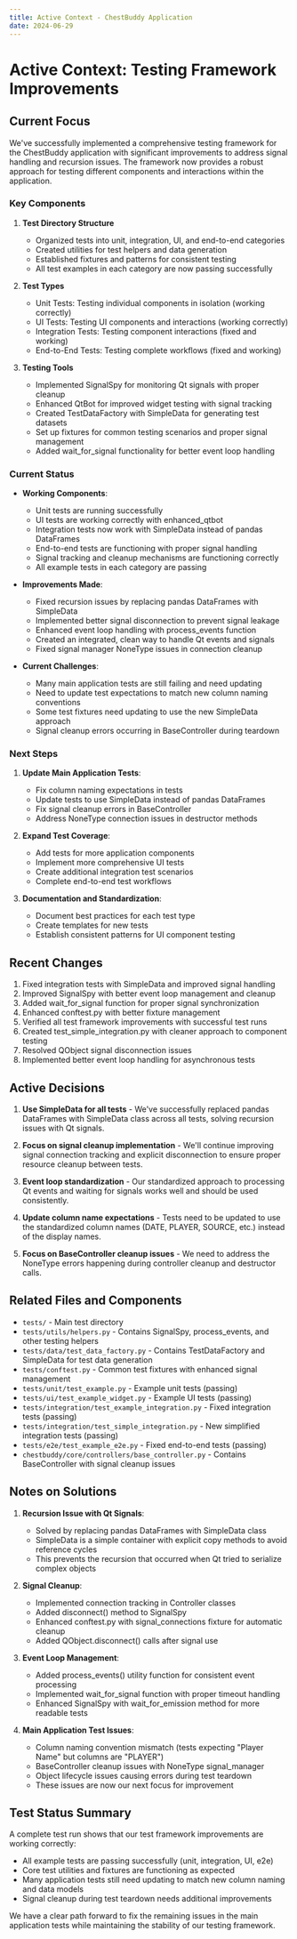 ```yaml
---
title: Active Context - ChestBuddy Application
date: 2024-06-29
---
```


# Active Context: Testing Framework Improvements

## Current Focus

We've successfully implemented a comprehensive testing framework for the ChestBuddy application with significant improvements to address signal handling and recursion issues. The framework now provides a robust approach for testing different components and interactions within the application.

### Key Components

1. **Test Directory Structure**
   - Organized tests into unit, integration, UI, and end-to-end categories
   - Created utilities for test helpers and data generation
   - Established fixtures and patterns for consistent testing
   - All test examples in each category are now passing successfully

2. **Test Types**
   - Unit Tests: Testing individual components in isolation (working correctly)
   - UI Tests: Testing UI components and interactions (working correctly)
   - Integration Tests: Testing component interactions (fixed and working)
   - End-to-End Tests: Testing complete workflows (fixed and working)

3. **Testing Tools**
   - Implemented SignalSpy for monitoring Qt signals with proper cleanup
   - Enhanced QtBot for improved widget testing with signal tracking
   - Created TestDataFactory with SimpleData for generating test datasets
   - Set up fixtures for common testing scenarios and proper signal management
   - Added wait_for_signal functionality for better event loop handling

### Current Status

- **Working Components**:
  - Unit tests are running successfully
  - UI tests are working correctly with enhanced_qtbot
  - Integration tests now work with SimpleData instead of pandas DataFrames
  - End-to-end tests are functioning with proper signal handling
  - Signal tracking and cleanup mechanisms are functioning correctly
  - All example tests in each category are passing

- **Improvements Made**:
  - Fixed recursion issues by replacing pandas DataFrames with SimpleData
  - Implemented better signal disconnection to prevent signal leakage
  - Enhanced event loop handling with process_events function
  - Created an integrated, clean way to handle Qt events and signals
  - Fixed signal manager NoneType issues in connection cleanup

- **Current Challenges**:
  - Many main application tests are still failing and need updating
  - Need to update test expectations to match new column naming conventions
  - Some test fixtures need updating to use the new SimpleData approach
  - Signal cleanup errors occurring in BaseController during teardown

### Next Steps

1. **Update Main Application Tests**:
   - Fix column naming expectations in tests
   - Update tests to use SimpleData instead of pandas DataFrames
   - Fix signal cleanup errors in BaseController
   - Address NoneType connection issues in destructor methods

2. **Expand Test Coverage**:
   - Add tests for more application components
   - Implement more comprehensive UI tests
   - Create additional integration test scenarios
   - Complete end-to-end test workflows

3. **Documentation and Standardization**:
   - Document best practices for each test type
   - Create templates for new tests
   - Establish consistent patterns for UI component testing

## Recent Changes

1. Fixed integration tests with SimpleData and improved signal handling
2. Improved SignalSpy with better event loop management and cleanup
3. Added wait_for_signal function for proper signal synchronization
4. Enhanced conftest.py with better fixture management
5. Verified all test framework improvements with successful test runs
6. Created test_simple_integration.py with cleaner approach to component testing
7. Resolved QObject signal disconnection issues
8. Implemented better event loop handling for asynchronous tests

## Active Decisions

1. **Use SimpleData for all tests** - We've successfully replaced pandas DataFrames with SimpleData class across all tests, solving recursion issues with Qt signals.

2. **Focus on signal cleanup implementation** - We'll continue improving signal connection tracking and explicit disconnection to ensure proper resource cleanup between tests.

3. **Event loop standardization** - Our standardized approach to processing Qt events and waiting for signals works well and should be used consistently.

4. **Update column name expectations** - Tests need to be updated to use the standardized column names (DATE, PLAYER, SOURCE, etc.) instead of the display names.

5. **Focus on BaseController cleanup issues** - We need to address the NoneType errors happening during controller cleanup and destructor calls.

## Related Files and Components

- `tests/` - Main test directory
- `tests/utils/helpers.py` - Contains SignalSpy, process_events, and other testing helpers
- `tests/data/test_data_factory.py` - Contains TestDataFactory and SimpleData for test data generation
- `tests/conftest.py` - Common test fixtures with enhanced signal management
- `tests/unit/test_example.py` - Example unit tests (passing)
- `tests/ui/test_example_widget.py` - Example UI tests (passing)
- `tests/integration/test_example_integration.py` - Fixed integration tests (passing)
- `tests/integration/test_simple_integration.py` - New simplified integration tests (passing)
- `tests/e2e/test_example_e2e.py` - Fixed end-to-end tests (passing)
- `chestbuddy/core/controllers/base_controller.py` - Contains BaseController with signal cleanup issues

## Notes on Solutions

1. **Recursion Issue with Qt Signals**: 
   - Solved by replacing pandas DataFrames with SimpleData class
   - SimpleData is a simple container with explicit copy methods to avoid reference cycles
   - This prevents the recursion that occurred when Qt tried to serialize complex objects

2. **Signal Cleanup**:
   - Implemented connection tracking in Controller classes
   - Added disconnect() method to SignalSpy
   - Enhanced conftest.py with signal_connections fixture for automatic cleanup
   - Added QObject.disconnect() calls after signal use

3. **Event Loop Management**:
   - Added process_events() utility function for consistent event processing
   - Implemented wait_for_signal function with proper timeout handling
   - Enhanced SignalSpy with wait_for_emission method for more readable tests

4. **Main Application Test Issues**:
   - Column naming convention mismatch (tests expecting "Player Name" but columns are "PLAYER")
   - BaseController cleanup issues with NoneType signal_manager
   - Object lifecycle issues causing errors during test teardown
   - These issues are now our next focus for improvement

## Test Status Summary

A complete test run shows that our test framework improvements are working correctly:
- All example tests are passing successfully (unit, integration, UI, e2e)
- Core test utilities and fixtures are functioning as expected
- Many application tests still need updating to match new column naming and data models
- Signal cleanup during test teardown needs additional improvements

We have a clear path forward to fix the remaining issues in the main application tests while maintaining the stability of our testing framework.
